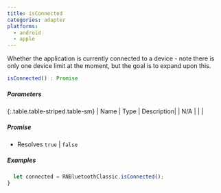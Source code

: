 ```yaml
---
title: isConnected
categories: adapter
platforms:
  - android
  - apple
---
```


Whether the application is currently connected to a device - note there is only one device limit at the moment, but the goal is to expand upon this.

``` javascript
isConnected() : Promise
```

##### Parameters

{:.table.table-striped.table-sm}
| Name | Type | Description|
| N/A | | |

##### Promise

- Resolves `true` | `false` 

##### Examples

``` javascript
  let connected = RNBluetoothClassic.isConnected();
}
```

